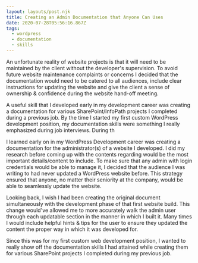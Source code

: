 ```yaml
---
layout: layouts/post.njk
title: Creating an Admin Documentation that Anyone Can Uses
date: 2020-07-28T05:56:16.867Z
tags:
  - wordpress
  - documentation
  - skills
---
```

An unfortunate reality of website projects is that it will need to be maintained by the client without the developer's supervision. To avoid future website maintenance complaints or concerns I decided that the documentation would need to be catered to all audiences, include clear instructions for updating the website and give the client a sense of ownership & confidence during the website hand-off meeting.

A useful skill that I developed early in my development career was creating a documentation for various SharePoint/InfoPath projects I completed during a previous job. By the time I started my first custom WordPress development position, my documentation skills were something I really emphasized during job interviews. During th



I learned early on in my WordPress Development career was creating a documentation for the administrator(s) of a website I developed.  I did my research before coming up with the contents regarding would be the most important details/content to include. To make sure that any admin with login credentials would be able to manage it, I decided that the audience I was writing to had never updated a WordPress website before. This strategy ensured that anyone, no matter their seniority at the company, would be able to seamlessly update the website. 

Looking back, I wish I had been creating the original document simultaneously with the development phase of that first website build. This change would've allowed me to more accurately walk the admin user through each updatable section in the manner in which I built it. Many times I would include helpful hints & tips for the user to ensure they updated the content the proper way in which it was developed for. 





Since this was for my first custom web development position, I wanted to really show off the documentation skills I had attained while creating them for various SharePoint projects I completed during my previous job.